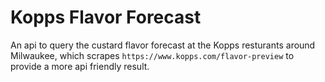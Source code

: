 # Kopps Flavor Forecast

An api to query the custard flavor forecast at the Kopps resturants around Milwaukee, which scrapes `https://www.kopps.com/flavor-preview` to provide a more api friendly result.
